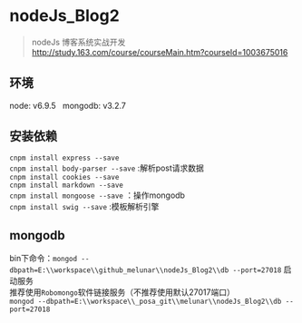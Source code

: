 # nodeJs_Blog2

> nodeJs 博客系统实战开发<http://study.163.com/course/courseMain.htm?courseId=1003675016>
 
## 环境
node: v6.9.5  
mongodb: v3.2.7
 
## 安装依赖  
`cnpm install express --save`  
`cnpm install body-parser --save` :解析post请求数据  
`cnpm install cookies --save`  
`cnpm install markdown --save`  
`cnpm install mongoose --save` ：操作mongodb  
`cnpm install swig --save` :模板解析引擎    

## mongodb
bin下命令：`mongod --dbpath=E:\\workspace\\github_melunar\\nodeJs_Blog2\\db --port=27018` 启动服务  
推荐使用`Robomongo`软件链接服务（不推荐使用默认27017端口）   
`mongod --dbpath=E:\\workspace\\_posa_git\\melunar\\nodeJs_Blog2\\db --port=27018`

